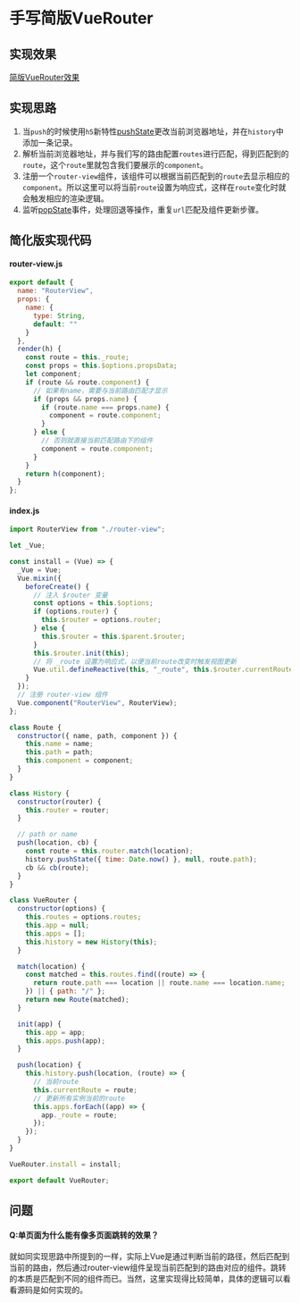 # 手写简版VueRouter

## 实现效果
[简版VueRouter效果](https://codesandbox.io/s/shouxiejianbanvuerouter-7mmxc?file=/src/main.js)

## 实现思路

1. 当`push`的时候使用`h5`新特性[pushState](https://developer.mozilla.org/zh-CN/docs/Web/API/History/pushState)更改当前浏览器地址，并在`history`中添加一条记录。
2. 解析当前浏览器地址，并与我们写的路由配置`routes`进行匹配，得到匹配到的`route`，这个`route`里就包含我们要展示的`component`。
3. 注册一个`router-view`组件，该组件可以根据当前匹配到的`route`去显示相应的`component`。所以这里可以将当前`route`设置为响应式，这样在`route`变化时就会触发相应的渲染逻辑。
4. 监听[popState](https://developer.mozilla.org/zh-CN/docs/Web/API/Window/popstate_event)事件，处理回退等操作，重复`url`匹配及组件更新步骤。

## 简化版实现代码

#### router-view.js

```javascript
export default {
  name: "RouterView",
  props: {
    name: {
      type: String,
      default: ""
    }
  },
  render(h) {
    const route = this._route;
    const props = this.$options.propsData;
    let component;
    if (route && route.component) {
      // 如果有name，需要与当前路由匹配才显示
      if (props && props.name) {
        if (route.name === props.name) {
          component = route.component;
        }
      } else {
        // 否则就直接当前匹配路由下的组件
        component = route.component;
      }
    }
    return h(component);
  }
};
```

#### index.js

```javascript
import RouterView from "./router-view";

let _Vue;

const install = (Vue) => {
  _Vue = Vue;
  Vue.mixin({
    beforeCreate() {
      // 注入 $router 变量
      const options = this.$options;
      if (options.router) {
        this.$router = options.router;
      } else {
        this.$router = this.$parent.$router;
      }
      this.$router.init(this);
      // 将 _route 设置为响应式，以便当前route改变时触发视图更新
      Vue.util.defineReactive(this, "_route", this.$router.currentRoute);
    }
  });
  // 注册 router-view 组件
  Vue.component("RouterView", RouterView);
};

class Route {
  constructor({ name, path, component }) {
    this.name = name;
    this.path = path;
    this.component = component;
  }
}

class History {
  constructor(router) {
    this.router = router;
  }

  // path or name
  push(location, cb) {
    const route = this.router.match(location);
    history.pushState({ time: Date.now() }, null, route.path);
    cb && cb(route);
  }
}

class VueRouter {
  constructor(options) {
    this.routes = options.routes;
    this.app = null;
    this.apps = [];
    this.history = new History(this);
  }

  match(location) {
    const matched = this.routes.find((route) => {
      return route.path === location || route.name === location.name;
    }) || { path: "/" };
    return new Route(matched);
  }

  init(app) {
    this.app = app;
    this.apps.push(app);
  }

  push(location) {
    this.history.push(location, (route) => {
      // 当前route
      this.currentRoute = route;
      // 更新所有实例当前的route
      this.apps.forEach((app) => {
        app._route = route;
      });
    });
  }
}

VueRouter.install = install;

export default VueRouter;
```

## 问题

#### Q:单页面为什么能有像多页面跳转的效果？

就如同实现思路中所提到的一样，实际上Vue是通过判断当前的路径，然后匹配到当前的路由，然后通过router-view组件呈现当前匹配到的路由对应的组件。跳转的本质是匹配到不同的组件而已。当然，这里实现得比较简单，具体的逻辑可以看看源码是如何实现的。